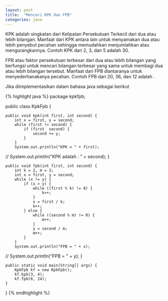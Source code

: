 ```yaml
---
layout: post
title:  "Mencari KPK dan FPB"
categories: java
---
```


KPK adalah singkatan dari Kelipatan Persekutuan Terkecil dari dua atau lebih bilangan. Manfaat dari KPK antara lain untuk menyamakan dua atau lebih penyebut pecahan sehingga memudahkan menjumlahkan atau mengurangkannya. Contoh KPK dari 2, 3, dan 5 adalah 30.

FPB atau faktor persekutuan terbesar dari dua atau lebih bilangan yang berfungsi untuk mencari bilangan terbesar yang sama untuk membagi dua atau lebih bilangan tersebut. Manfaat dari FPB diantaranya untuk menyederhanakanya pecahan. Contoh FPB dari 20, 36, dan 12 adalah .

Jika diimplementasikan dalam bahasa java sebagai berikut

{% highlight java %}
package kpkfpb;

public class KpkFpb {

    public void kpk(int first, int second) {
        int x = first, y = second;
        while (first != second) {
            if (first  second) {
                second += y;
            }
        }
        System.out.println("KPK = " + first);
//        System.out.println("KPK adalah : " + second);
    }

    public void fpb(int first, int second) {
        int k = 2, m = 2;
        int x = first, y = second;
        while (x != y) {
            if (x > y) {
                while ((first % k) != 0) {
                    k++;
                }
                x = first / k;
                k++;
            } else {
                while ((second % m) != 0) {
                    m++;
                }
                y = second / m;
                m++;
            }
        }
        System.out.println("FPB = " + x);
//        System.out.println("FPB = " + y);
    }

    public static void main(String[] args) {
        KpkFpb kf = new KpkFpb();
        kf.kpk(3, 4);
        kf.fpb(6, 24);
    }
}
{% endhighlight %}
